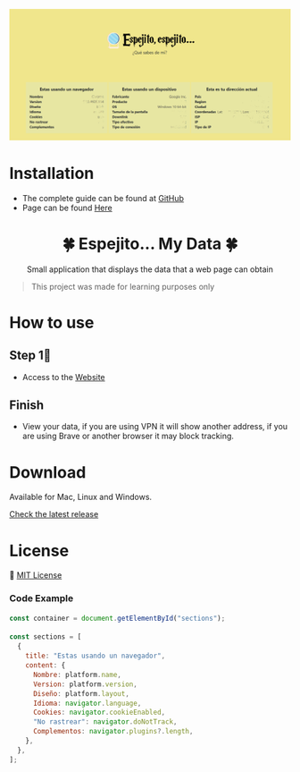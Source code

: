 ![espejito](https://raw.githubusercontent.com/LwnaDev/espejito/main/img/Demo.png)

# Installation
* The complete guide can be found at [GitHub](https://github.com/LwnaDev/espejito)
* Page can be found [Here](https://lwnadev.github.io/espejito/)

<h1 align="center">🍀 Espejito... My Data 🍀</h1>
<p align="center">
  Small application that displays the data that a web page can obtain
</p>

> This project was made for learning purposes only


# How to use
## Step 1⃣
* Access to the [Website](https://lwnadev.github.io/espejito/)
## Finish
* View your data, if you are using VPN it will show another address, if you are using Brave or another browser it may block tracking.

# Download
Available for Mac, Linux and Windows.

[Check the latest release](https://github.com/LwnaDev/espejito)

# License
💜 [MIT License](https://github.com/LwnaDev/espejito/blob/main/LICENSE)

### Code Example

```javascript
const container = document.getElementById("sections");

const sections = [
  {
    title: "Estas usando un navegador",
    content: {
      Nombre: platform.name,
      Version: platform.version,
      Diseño: platform.layout,
      Idioma: navigator.language,
      Cookies: navigator.cookieEnabled,
      "No rastrear": navigator.doNotTrack,
      Complementos: navigator.plugins?.length,
    },
  },
];
```